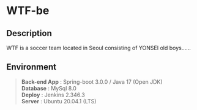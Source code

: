 # WTF-be

## Description

WTF is a soccer team located in Seoul consisting of YONSEI old boys......

## Environment

> **Back-end App** : Spring-boot 3.0.0  / Java 17 (Open JDK) </br>
> **Database** : MySql 8.0 </br>
> **Deploy** : Jenkins 2.346.3 </br>
> **Server** : Ubuntu 20.04.1 (LTS)

